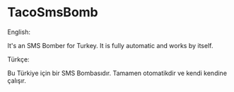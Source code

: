 # TacoSmsBomb

English:

It's an SMS Bomber for Turkey. It is fully automatic and works by itself. 

Türkçe:

Bu Türkiye için bir SMS Bombasıdır. Tamamen otomatikdir ve kendi kendine çalışır.
